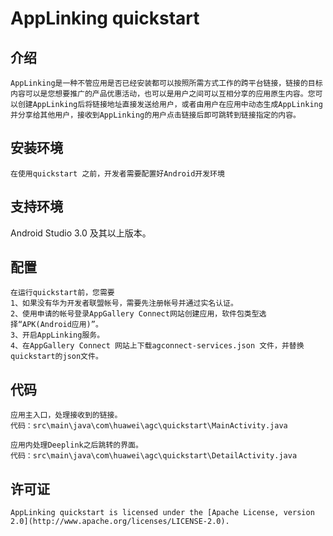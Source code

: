 # AppLinking quickstart

## 介绍

    AppLinking是一种不管应用是否已经安装都可以按照所需方式工作的跨平台链接，链接的目标内容可以是您想要推广的产品优惠活动，也可以是用户之间可以互相分享的应用原生内容。您可以创建AppLinking后将链接地址直接发送给用户，或者由用户在应用中动态生成AppLinking并分享给其他用户，接收到AppLinking的用户点击链接后即可跳转到链接指定的内容。

## 安装环境

    在使用quickstart 之前，开发者需要配置好Android开发环境

## 支持环境

Android Studio 3.0 及其以上版本。

## 配置

    在运行quickstart前，您需要
    1、如果没有华为开发者联盟帐号，需要先注册帐号并通过实名认证。
    2、使用申请的帐号登录AppGallery Connect网站创建应用，软件包类型选择“APK(Android应用)”。
    3、开启AppLinking服务。
    4、在AppGallery Connect 网站上下载agconnect-services.json 文件，并替换quickstart的json文件。

## 代码

    应用主入口，处理接收到的链接。
    代码：src\main\java\com\huawei\agc\quickstart\MainActivity.java

    应用内处理Deeplink之后跳转的界面。
    代码：src\main\java\com\huawei\agc\quickstart\DetailActivity.java

## 许可证

    AppLinking quickstart is licensed under the [Apache License, version 2.0](http://www.apache.org/licenses/LICENSE-2.0).
